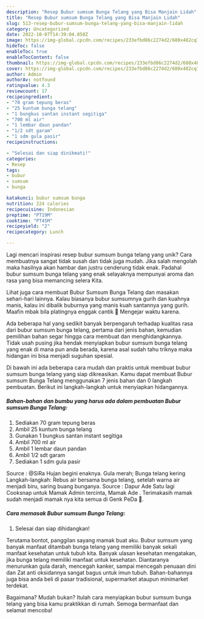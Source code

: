 ```yaml
---
description: "Resep Bubur sumsum Bunga Telang yang Bisa Manjain Lidah"
title: "Resep Bubur sumsum Bunga Telang yang Bisa Manjain Lidah"
slug: 513-resep-bubur-sumsum-bunga-telang-yang-bisa-manjain-lidah
category: Uncategorized
date: 2022-10-07T14:39:04.850Z
image: https://img-global.cpcdn.com/recipes/233efbd86c2274d2/680x482cq70/bubur-sumsum-bunga-telang-foto-resep-utama.jpg
hideToc: false
enableToc: true
enableTocContent: false
thumbnail: https://img-global.cpcdn.com/recipes/233efbd86c2274d2/680x482cq70/bubur-sumsum-bunga-telang-foto-resep-utama.jpg
cover: https://img-global.cpcdn.com/recipes/233efbd86c2274d2/680x482cq70/bubur-sumsum-bunga-telang-foto-resep-utama.jpg
author: Admin
authorAv: notfound
ratingvalue: 4.3
reviewcount: 17
recipeingredient:
- "70 gram tepung beras"
- "25 kuntum bunga telang"
- "1 bungkus santan instant segitiga"
- "700 ml air"
- "1 lembar daun pandan"
- "1/2 sdt garam"
- "1 sdm gula pasir"
recipeinstructions:

- "Selesai dan siap dinikmati!"
categories:
- Resep
tags:
- bubur
- sumsum
- bunga

katakunci: bubur sumsum bunga 
nutrition: 224 calories
recipecuisine: Indonesian
preptime: "PT19M"
cooktime: "PT45M"
recipeyield: "2"
recipecategory: Lunch

---
```





Lagi mencari inspirasi resep bubur sumsum bunga telang yang unik? Cara membuatnya sangat tidak susah dan tidak juga mudah. Jika salah mengolah maka hasilnya akan hambar dan justru cenderung tidak enak. Padahal bubur sumsum bunga telang yang enak selayaknya mempunyai aroma dan rasa yang bisa memancing selera Kita.





Lihat juga cara membuat Bubur Sumsum Bunga Telang dan masakan sehari-hari lainnya. Kalau biasanya bubur sumsumnya gurih dan kuahnya manis, kalau ini dibalik buburnya yang manis kuah santannya yang gurih. Maafin mbak bila platingnya enggak cantik 🤭 Mengejar waktu karena.

Ada beberapa hal yang sedikit banyak berpengaruh terhadap kualitas rasa dari bubur sumsum bunga telang, pertama dari jenis bahan, kemudian pemilihan bahan segar hingga cara membuat dan menghidangkannya. Tidak usah pusing jika hendak menyiapkan bubur sumsum bunga telang yang enak di mana pun anda berada, karena asal sudah tahu triknya maka hidangan ini bisa menjadi suguhan spesial.






Di bawah ini ada beberapa cara mudah dan praktis untuk membuat bubur sumsum bunga telang yang siap dikreasikan. Kamu dapat membuat Bubur sumsum Bunga Telang menggunakan 7 jenis bahan dan 0 langkah pembuatan. Berikut ini langkah-langkah untuk menyiapkan hidangannya.

<!--inarticleads1-->

##### Bahan-bahan dan bumbu yang harus ada dalam pembuatan Bubur sumsum Bunga Telang:

1. Sediakan 70 gram tepung beras
1. Ambil 25 kuntum bunga telang
1. Gunakan 1 bungkus santan instant segitiga
1. Ambil 700 ml air
1. Ambil 1 lembar daun pandan
1. Ambil 1/2 sdt garam
1. Sediakan 1 sdm gula pasir


Source : @SiRa Hujan begini enaknya. Gula merah; Bunga telang kering Langkah-langkah: Rebus air bersama bunga telang, setelah warna air menjadi biru, saring buang bunganya. Source : Dapur Ade Satu lagi Cooksnap untuk Mamak Admin tercinta, Mamak Ade ️. Terimakasih mamak sudah menjadi mamak nya kita semua di Genk PeDa 🥰. 

<!--inarticleads2-->

##### Cara memasak Bubur sumsum Bunga Telang:


1. Selesai dan siap dihidangkan!

Terutama bontot, panggilan sayang mamak buat aku. Bubur sumsum yang banyak manfaat ditambah bunga telang yang memiliki banyak sekali manfaat kesehatan untuk tubuh kita. Banyak ulasan kesehatan mengatakan, jika bunga telang memiliki manfaat untuk kesehatan. Diantaranya menurunkan gula darah, mencegah kanker, sampai mencegah penuaan dini dan Zat anti oksidannya sangat bagus untuk imun tubuh. Bahan-bahannya juga bisa anda beli di pasar tradisional, supermarket ataupun minimarket terdekat. 

Bagaimana? Mudah bukan? Itulah cara menyiapkan bubur sumsum bunga telang yang bisa kamu praktikkan di rumah. Semoga bermanfaat dan selamat mencoba!
